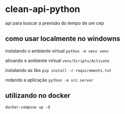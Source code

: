 # clean-api-python

api para buscar a previsão do tempo de um cep

## como usar localmente no windowns

instalando o ambiente virtual
``python -m venv venv``

ativando e ambiente virtual
``venv/Scripts/Activate``

instalando as libs
``pip install -r requirements.txt``

rodando a aplicação
``python -m src.server``

## utilizando no docker

``docker-compose up -d``

